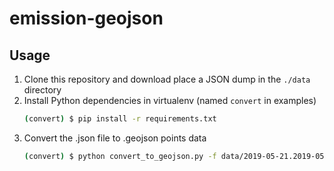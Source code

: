 emission-geojson
===============

## Usage
1. Clone this repository and download place a JSON dump in the `./data` directory
2. Install Python dependencies in virtualenv (named `convert` in examples)
   ```bash
   (convert) $ pip install -r requirements.txt
   ```
3. Convert the .json file to .geojson points data
   ```bash
   (convert) $ python convert_to_geojson.py -f data/2019-05-21.2019-05-21.timeline
   ```
